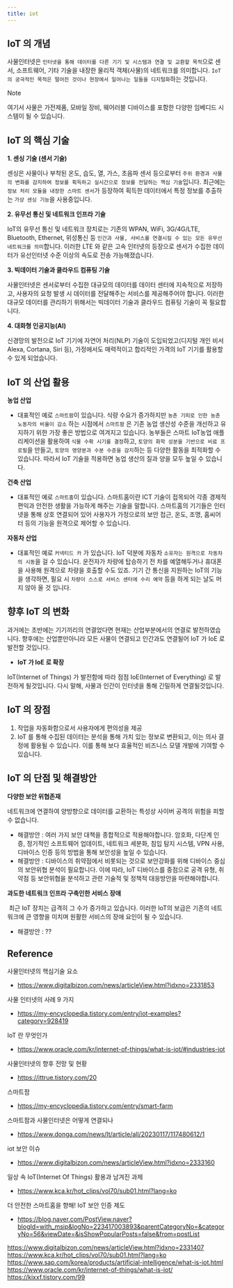 ```yaml
---
title: iot
---
```


## IoT 의 개념
사물인터넷은 `인터넷을 통해 데이터를 다른 기기 및 시스템과 연결 및 교환할 목적`으로 센서, 소프트웨어, 기타 기술을 내장한 물리적 객체(사물)의 네트워크를 의미합니다. `IoT 의 궁극적인 목적은 떨어진 것이나 현장에서 일어나는 일들을 디지털화`하는 것입니다.

> [!note] 
> 여기서 사물은 가전제품, 모바일 장비, 웨어러블 디바이스를 포함한 다양한 임베디드 시스템이 될 수 있습니다.

## IoT 의 핵심 기술
**1. 센싱 기술 (센서 기술)**

센싱은 사물이나 부착된 온도, 습도, 열, 가스, 초음파 센서 등으로부터 `주위 환경과 사물의 변화를 감지하여 정보를 획득하고 실시간으로 정보를 전달하는 핵심 기술`입니다. 최근에는` 정보 처리 모듈을 내장한 스마트 센서`가 등장하여 획득한 데이터에서 특정 정보를 추출하는 `가상 센싱 기능`을 사용중입니다.
  
**2. 유무선 통신 및 네트워크 인프라 기술**

IoT의 유무선 통신 및 네트워크 장치로는 기존의 WPAN, WiFi, 3G/4G/LTE, Bluetooth, Ethernet, 위성통신 등 `인간과 사물, 서비스를 연결시킬 수 있는 모든 유무선 네트워크를 의미`합니다. 이러한 LTE 와 같은 고속 인터넷의 등장으로 센서가 수집한 데이터가 유선인터넷 수준 이상의 속도로 전송 가능해졌습니다.

**3. 빅데이터 기술과 클라우드 컴퓨팅 기술**

사물인터넷은 센서로부터 수집한 대규모의 데이터를 데이터 센터에 지속적으로 저장하고, 사용자의 요청 발생 시 데이터를 전달해주는 서비스를 제공해주어야 합니다. 이러한 대규모 데이터를 관리하기 위해서는 빅데이터 기술과 클라우드 컴퓨팅 기술이 꼭 필요합니다.

**4. 대화형 인공지능(AI)**

신경망의 발전으로 IoT 기기에 자연어 처리(NLP) 기술이 도입되었고(디지털 개인 비서 Alexa, Cortana, Siri 등), 가정에서도 매력적이고 합리적인 가격의 IoT 기기를 활용할 수 있게 되었습니다.

## IoT 의 산업 활용
**농업 산업**

- 대표적인 예로 `스마트팜`이 있습니다. 식량 수요가 증가하지만 `농촌 기피로 인한 농촌 노동자의 비율이 감소` 하는 시점에서 `스마트팜` 은 기존 농업 생산성 수준을 개선하고 유지하기 위한 가장 좋은 방법으로 여겨지고 있습니다. 농부들은 스마트 IoT농업 애플리케이션을 활용하여 `식물 수확 시기를 결정`하고, `토양의 화학 성분을 기반으로 비료 프로필`을 만들고, `토양의 영양분과 수분 수준을 감지`하는 등 다양한 활동을 최적화할 수 있습니다. 따라서 IoT 기술을 적용하면 농업 생산의 질과 양을 모두 높일 수 있습니다. 

**건축 산업**

- 대표적인 예로 `스마트홈`이 있습니다. 스마트홈이란 ICT 기술이 접목되어 각종 경제적 편익과 안전한 생활을 가능하게 해주는 기술을 말합니다. 스마트홈의 기기들은 인터넷을 통해 상호 연결되어 있어 사용자가 가정으로의 보안 접근, 온도, 조명, 홈씨어터 등의 기능을 원격으로 제어할 수 있습니다.

**자동차 산업**

- 대표적인 예로 `커넥티드 카` 가 있습니다. IoT 덕분에 자동차 `소유자는 원격으로 자동차의 시동`을 걸 수 있습니다. 운전자가 차량에 탑승하기 전 차를 예열해두거나 휴대폰을 사용해 원격으로 차량을 호출할 수도 있죠. 기기 간 통신을 지원하는 IoT의 기능을 생각하면, 필요 시 `차량이 스스로 서비스 센터에 수리 예약` 등을 하게 되는 날도 머지 않아 올 것 입니다.

## 향후 IoT 의 변화
과거에는 초반에는 기기끼리의 연결었다면 현재는 산업부분에서의 연결로 발전하였습니다. 향후에는 산업뿐만아니라 모든 사물이 연결되고 인간과도 연결될어 IoT 가 IoE 로 발전할 것입니다.

- **IoT 가 IoE 로 확장**

IoT(Internet of Things) 가 발전함에 따라 점점 IoE(Internet of Everything) 로 발전하게 될것입니다. 다시 말해, 사물과 인간이 인터넷을 통해 긴밀하게 연결될것입니다.

## IoT 의 장점
1. 작업을 자동화함으로서 사용자에게 편의성을 제공
2. IoT 를 통해 수집된 데이터는 분석을 통해 가치 있는 정보로 변환되고, 이는 의사 결정에 활용될 수 있습니다. 이를 통해 보다 효율적인 비즈니스 모델 개발에 기여할 수 있습니다.
## IoT 의 단점 및 해결방안

**다양한 보안 위협존재**

네트워크에 연결하여 양방향으로 데이터를 교환하는 특성상 사이버 공격의 위험을 피할 수 없습니다.

- 해결방안 : 여러 가지 보안 대책을 종합적으로 적용해야합니다. 암호화, 다단계 인증, 정기적인 소프트웨어 업데이트, 네트워크 세분화, 침입 탐지 시스템, VPN 사용, 디바이스 인증 등의 방법을 통해 보안성을 높일 수 있습니다.
- 해결방안 : 디바이스의 취약점에서 비롯되는 것으로 보안강화를 위해 디바이스 중심의 보안위협 분석이 필요합니다. 이에 따라, IoT 디바이스를 중점으로 공격 유형, 취약점 등 보안위협을 분석하고 관련 기술적 및 정책적 대응방안을 마련해야합니다.

**과도한 네트워크 인프라 구축인한 서비스 장애**

 최근 IoT 장치는 급격히 그 수가 증가하고 있습니다. 이러한 IoT의 보급은 기존의 네트워크에 큰 영향을 미치며 원활한 서비스의 장애 요인이 될 수 있습니다.

- 해결방안 : ??

## Reference
사물인터넷의 핵심기술 요소
 - https://www.digitalbizon.com/news/articleView.html?idxno=2331853

사물 인터넷의 사례 9 가지
- https://my-encyclopedia.tistory.com/entry/iot-examples?category=928419

IoT 란 무엇인가
- https://www.oracle.com/kr/internet-of-things/what-is-iot/#industries-iot

사물인터넷의 향후 전망 및 현황
- https://ittrue.tistory.com/20

스마트팜
- https://my-encyclopedia.tistory.com/entry/smart-farm

스마트팜과 사물인터넷은 어떻게 연결되나
- https://www.donga.com/news/It/article/all/20230117/117480612/1

iot 보안 이슈
- https://www.digitalbizon.com/news/articleView.html?idxno=2333160

일상 속 IoT(Internet Of Things) 활용과 남겨진 과제
- https://www.kca.kr/hot_clips/vol70/sub01.html?lang=ko

더 안전한 스마트홈을 향해! IoT 보안 인증 제도
- https://blog.naver.com/PostView.naver?blogId=with_msip&logNo=223417003893&parentCategoryNo=&categoryNo=56&viewDate=&isShowPopularPosts=false&from=postList

https://www.digitalbizon.com/news/articleView.html?idxno=2331407
https://www.kca.kr/hot_clips/vol70/sub01.html?lang=ko
https://www.sap.com/korea/products/artificial-intelligence/what-is-iot.html
https://www.oracle.com/kr/internet-of-things/what-is-iot/
https://kixxf.tistory.com/99


